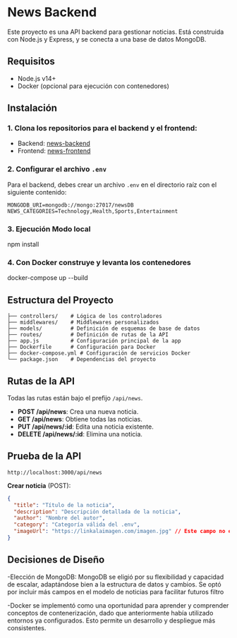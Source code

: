 # News Backend

Este proyecto es una API backend para gestionar noticias. Está construida con Node.js y Express, y se conecta a una base de datos MongoDB.

## Requisitos

- Node.js v14+
- Docker (opcional para ejecución con contenedores)

## Instalación

### 1. Clona los repositorios para el backend y el frontend:

- Backend: [news-backend](https://github.com/ClaudioLucero/news-backend)
- Frontend: [news-frontend](https://github.com/ClaudioLucero/news-frontend)

### 2. Configurar el archivo `.env`

Para el backend, debes crear un archivo `.env` en el directorio raíz con el siguiente contenido:

```bash│
MONGODB_URI=mongodb://mongo:27017/newsDB
NEWS_CATEGORIES=Technology,Health,Sports,Entertainment
```

### 3. Ejecución Modo local

npm install

### 4. Con Docker construye y levanta los contenedores

docker-compose up --build

## Estructura del Proyecto

```bash│
├── controllers/    # Lógica de los controladores
├── middlewares/    # Middlewares personalizados
├── models/         # Definición de esquemas de base de datos
├── routes/         # Definición de rutas de la API
├── app.js          # Configuración principal de la app
├── Dockerfile      # Configuración para Docker
├── docker-compose.yml # Configuración de servicios Docker
└── package.json    # Dependencias del proyecto
```

## Rutas de la API

Todas las rutas están bajo el prefijo `/api/news`.

- **POST /api/news**: Crea una nueva noticia.
- **GET /api/news**: Obtiene todas las noticias.
- **PUT /api/news/:id**: Edita una noticia existente.
- **DELETE /api/news/:id**: Elimina una noticia.

## Prueba de la API

```bash│
http://localhost:3000/api/news
```

**Crear noticia** (POST):

```json
{
  "title": "Título de la noticia",
  "description": "Descripción detallada de la noticia",
  "author": "Nombre del autor",
  "category": "Categoría válida del .env",
  "imageUrl": "https://linkalaimagen.com/imagen.jpg" // Este campo no es obligatorio
}
```

## Decisiones de Diseño

-Elección de MongoDB: MongoDB se eligió por su flexibilidad y capacidad de escalar, adaptándose bien a la estructura de datos y cambios. Se optó por incluir más campos en el modelo de noticias para facilitar futuros filtro

-Docker se implementó como una oportunidad para aprender y comprender conceptos de contenerización, dado que anteriormente había utilizado entornos ya configurados. Esto permite un desarrollo y despliegue más consistentes.

